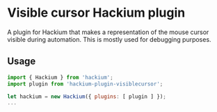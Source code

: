 # Visible cursor Hackium plugin

A plugin for Hackium that makes a representation of the mouse cursor visible during automation. This is mostly used for debugging purposes.

## Usage

```js
import { Hackium } from 'hackium';
import plugin from 'hackium-plugin-visiblecursor';

let hackium = new Hackium({ plugins: [ plugin ] });
...
```


